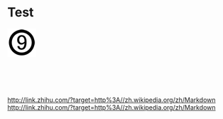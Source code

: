 # Test
![title9](https://github.com/Jimmy-Dai/Test/blob/master/title9.png)
<br><br><br><br><br><br>
http://link.zhihu.com/?target=http%3A//zh.wikipedia.org/zh/Markdown
<br>
<http://link.zhihu.com/?target=http%3A//zh.wikipedia.org/zh/Markdown>